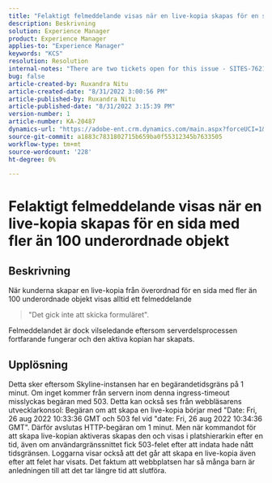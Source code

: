 ```yaml
---
title: "Felaktigt felmeddelande visas när en live-kopia skapas för en sida med fler än 100 underordnade sidor"
description: Beskrivning
solution: Experience Manager
product: Experience Manager
applies-to: "Experience Manager"
keywords: "KCS"
resolution: Resolution
internal-notes: "There are two tickets open for this issue - SITES-7621 and SITES-7668"
bug: false
article-created-by: Ruxandra Nitu
article-created-date: "8/31/2022 3:00:56 PM"
article-published-by: Ruxandra Nitu
article-published-date: "8/31/2022 3:15:39 PM"
version-number: 1
article-number: KA-20487
dynamics-url: "https://adobe-ent.crm.dynamics.com/main.aspx?forceUCI=1&pagetype=entityrecord&etn=knowledgearticle&id=56d1d4b4-3d29-ed11-9db1-0022480861dd"
source-git-commit: a1883c7831802715b659ba0f55312345b7633505
workflow-type: tm+mt
source-wordcount: '228'
ht-degree: 0%

---
```


# Felaktigt felmeddelande visas när en live-kopia skapas för en sida med fler än 100 underordnade objekt

## Beskrivning


När kunderna skapar en live-kopia från överordnad för en sida med fler än 100 underordnade objekt visas alltid ett felmeddelande


> &quot;Det gick inte att skicka formuläret&quot;.


Felmeddelandet är dock vilseledande eftersom serverdelsprocessen fortfarande fungerar och den aktiva kopian har skapats.


## Upplösning


Detta sker eftersom Skyline-instansen har en begärandetidsgräns på 1 minut.
Om inget kommer från servern inom denna ingress-timeout misslyckas begäran med 503.
Detta kan också ses från webbläsarens utvecklarkonsol: Begäran om att skapa en live-kopia börjar med &quot;Date: Fri, 26 aug 2022 10:33:36 GMT och 503 fel vid &quot;date: Fri, 26 aug 2022 10:34:36 GMT&quot;. Därför avslutas HTTP-begäran om 1 minut.
Men när kommandot för att skapa live-kopian aktiveras skapas den och visas i platshierarkin efter en tid, även om användargränssnittet fick 503-felet efter att indata hade nått tidsgränsen. Loggarna visar också att det går att skapa en live-kopia även efter att felet har visats. Det faktum att webbplatsen har så många barn är anledningen till att det tar längre tid att slutföra.
